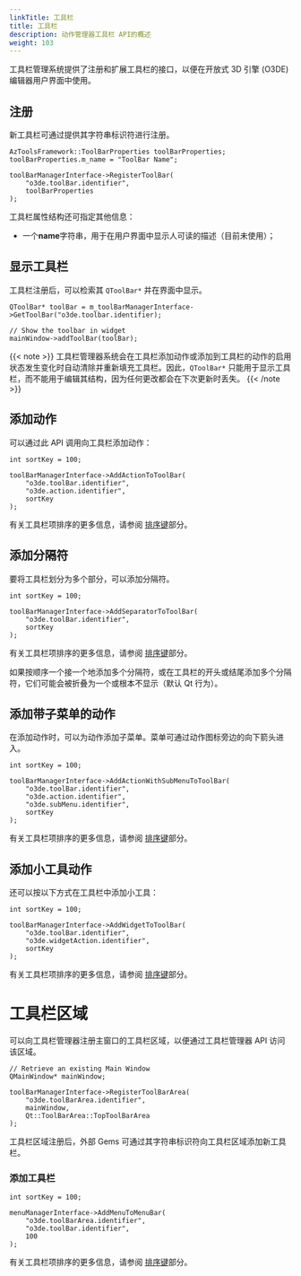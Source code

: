 ```yaml
---
linkTitle: 工具栏
title: 工具栏
description: 动作管理器工具栏 API的概述
weight: 103
---
```


工具栏管理系统提供了注册和扩展工具栏的接口，以便在开放式 3D 引擎 (O3DE) 编辑器用户界面中使用。


## 注册

新工具栏可通过提供其字符串标识符进行注册。

```
AzToolsFramework::ToolBarProperties toolBarProperties;
toolBarProperties.m_name = "ToolBar Name";

toolBarManagerInterface->RegisterToolBar(
    "o3de.toolBar.identifier",
    toolBarProperties
);
```

工具栏属性结构还可指定其他信息：

* 一个**name**字符串，用于在用户界面中显示人可读的描述（目前未使用）；


## 显示工具栏

工具栏注册后，可以检索其 `QToolBar*` 并在界面中显示。

```
QToolBar* toolBar = m_toolBarManagerInterface->GetToolBar("o3de.toolbar.identifier);

// Show the toolbar in widget
mainWindow->addToolBar(toolBar);
```

{{< note >}}
工具栏管理器系统会在工具栏添加动作或添加到工具栏的动作的启用状态发生变化时自动清除并重新填充工具栏。因此，`QToolBar*` 只能用于显示工具栏，而不能用于编辑其结构，因为任何更改都会在下次更新时丢失。
{{< /note >}}


## 添加动作

可以通过此 API 调用向工具栏添加动作：

```
int sortKey = 100;

toolBarManagerInterface->AddActionToToolBar(
    "o3de.toolBar.identifier",
    "o3de.action.identifier", 
    sortKey 
);
```

有关工具栏项排序的更多信息，请参阅 [排序键](/docs/user-guide/action-manager/fundamentals/architecture/sort-keys/)部分。


## 添加分隔符

要将工具栏划分为多个部分，可以添加分隔符。

```
int sortKey = 100;

toolBarManagerInterface->AddSeparatorToToolBar(
    "o3de.toolBar.identifier",
    sortKey 
);
```

有关工具栏项排序的更多信息，请参阅 [排序键](/docs/user-guide/action-manager/fundamentals/architecture/sort-keys/)部分。

如果按顺序一个接一个地添加多个分隔符，或在工具栏的开头或结尾添加多个分隔符，它们可能会被折叠为一个或根本不显示（默认 Qt 行为）。


## 添加带子菜单的动作

在添加动作时，可以为动作添加子菜单。菜单可通过动作图标旁边的向下箭头进入。

```
int sortKey = 100;

toolBarManagerInterface->AddActionWithSubMenuToToolBar(
    "o3de.toolBar.identifier",
    "o3de.action.identifier", 
    "o3de.subMenu.identifier", 
    sortKey 
);
```

有关工具栏项排序的更多信息，请参阅 [排序键](/docs/user-guide/action-manager/fundamentals/architecture/sort-keys/)部分。


## 添加小工具动作

还可以按以下方式在工具栏中添加小工具：

```
int sortKey = 100;

toolBarManagerInterface->AddWidgetToToolBar(
    "o3de.toolBar.identifier", 
    "o3de.widgetAction.identifier", 
    sortKey
);
```

有关工具栏项排序的更多信息，请参阅 [排序键](/docs/user-guide/action-manager/fundamentals/architecture/sort-keys/)部分。


# 工具栏区域

可以向工具栏管理器注册主窗口的工具栏区域，以便通过工具栏管理器 API 访问该区域。

```
// Retrieve an existing Main Window
QMainWindow* mainWindow;

toolBarManagerInterface->RegisterToolBarArea(
    "o3de.toolBarArea.identifier", 
    mainWindow, 
    Qt::ToolBarArea::TopToolBarArea
);
```

工具栏区域注册后，外部 Gems 可通过其字符串标识符向工具栏区域添加新工具栏。


### 添加工具栏

```
int sortKey = 100;

menuManagerInterface->AddMenuToMenuBar(
    "o3de.toolBarArea.identifier",
    "o3de.toolBar.identifier", 
    100
);
```

有关工具栏项排序的更多信息，请参阅 [排序键](/docs/user-guide/action-manager/fundamentals/architecture/sort-keys/)部分。
